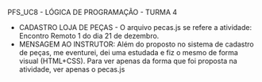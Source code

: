 PFS_UC8 - LÓGICA DE PROGRAMAÇÃO - TURMA 4

- CADASTRO LOJA DE PEÇAS - O arquivo pecas.js se refere a atividade: Encontro Remoto 1 do dia 21 de dezembro.
- MENSAGEM AO INSTRUTOR: Além do proposto no sistema de cadastro de peças, me eventurei, dei uma estudada e fiz o mesmo de forma visual (HTML+CSS). Para ver apenas da forma que foi proposta na atividade, ver apenas o pecas.js


